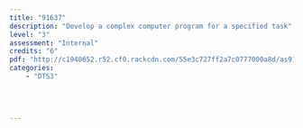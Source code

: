 ```yaml
---
title: "91637"
description: "Develop a complex computer program for a specified task"
level: "3"
assessment: "Internal"
credits: "6"
pdf: "http://c1940652.r52.cf0.rackcdn.com/55e3c727ff2a7c0777000a8d/as91637.pdf"
categories:
    - "DTS3"
    
    
    
    
---
```

